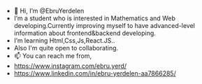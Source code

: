- 👋 Hi, I’m @EbruYerdelen
-  I’m a student who is interested in Mathematics and Web developing.Currently improving myself to have advanced-level information about frontend&backend developing.
-  I’m learning Html,Css,Js,React.JS..
-  Also I'm quite open to collaborating.
- 📫 You can reach me from,
- https://www.instagram.com/ebru.yerd/
- https://www.linkedin.com/in/ebru-yerdelen-aa7866285/

<!---
EbruYerdelen/EbruYerdelen is a ✨ special ✨ repository because its `README.md` (this file) appears on your GitHub profile.
You can click the Preview link to take a look at your changes.
--->
